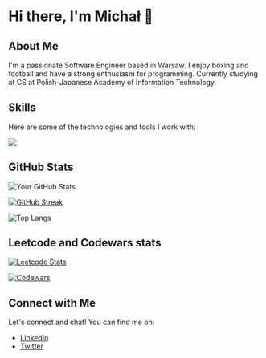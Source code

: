 # Hi there, I'm Michał 👋

## About Me

I'm a passionate Software Engineer based in Warsaw. I enjoy boxing and football and have a strong enthusiasm for programming. Currently studying at CS at Polish-Japanese Academy of Information Technology. 

## Skills

Here are some of the technologies and tools I work with:

<img src="https://skillicons.dev/icons?i=java,cpp,python,swift,ts,spring,selenium,idea,vscode,neovim,docker&theme=dark" />


## GitHub Stats

![Your GitHub Stats](https://github-readme-stats-ruby-one.vercel.app/api?username=g0at1&show_icons=true&theme=nord)

[![GitHub Streak](https://github-readme-streak-stats.herokuapp.com?user=g0at1&theme=nord)](https://git.io/streak-stats)

![Top Langs](https://github-readme-stats.vercel.app/api/top-langs/?username=g0at1&layout=compact&theme=nord)

## Leetcode and Codewars stats

[![Leetcode Stats](https://leetcard.jacoblin.cool/g0at1)](https://leetcode.com/g0at1)

[![Codewars](https://www.codewars.com/users/g0at1/badges/large)](https://codewars.com/users/g0at1)

## Connect with Me

Let's connect and chat! You can find me on:

- [LinkedIn](https://www.linkedin.com/in/lendzion-michal/)
- [Twitter](https://twitter.com/michvl01)
